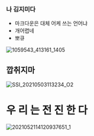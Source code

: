 ### 나 김지미다 
- 마크다운은 대체 어케 쓰는 언어냐
- 개어렵네
- 뽀큐

![1059543_413161_1405](https://github.com/user-attachments/assets/1f27edca-50b1-4d51-b42e-70362f4b3305)

## 깝취지마

![SSI_20210503113234_O2](https://github.com/user-attachments/assets/6bebcff1-7acb-4876-976b-0748872bbae4)

# 우 리 는 전 진 한 다

![2021052114120937651_1](https://github.com/user-attachments/assets/25326259-b85b-4c36-84a7-7a21cb8e41ea)
